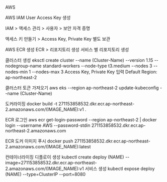 AWS

AWS IAM User Access Key 생성

IAM > 액세스 관리 > 사용자 > 보안 자격 증명

액세스 키 만들기 > Access Key, Private Key 별도 보관

AWS ECR 생성
ECR > 리포지토리 생성
서비스 별 리포지토리 생성

클러스터 생성
eksctl create cluster --name (Cluster-Name) --version 1.15 --nodegroup-name standard-workers --node-type t3.medium --nodes 3 --nodes-min 1 --nodes-max 3
Access Key, Private Key 입력
Default Region: ap-northeast-2

클러스터 토큰 가져오기
aws eks --region ap-northeast-2 update-kubeconfig --name (Cluster-Name)

도커라이징
docker build -t 271153858532.dkr.ecr.ap-northeast-2.amazonaws.com/(IMAGE_NAME):v1 .

ECR 로그인
aws ecr get-login-password --region ap-northeast-2 | docker login --username AWS --password-stdin 271153858532.dkr.ecr.ap-northeast-2.amazonaws.com

ECR 도커 이미지 푸시
docker push 271153858532.dkr.ecr.ap-northeast-2.amazonaws.com/(IMAGE_NAME):latest

컨테이너라이징
디플로이 생성
kubectl create deploy (NAME) --image=271153858532.dkr.ecr.ap-northeast-2.amazonaws.com/(IMAGE_NAME):v1
서비스 생성
kubectl expose deploy (NAME) --type=ClusterIP --port=8080

